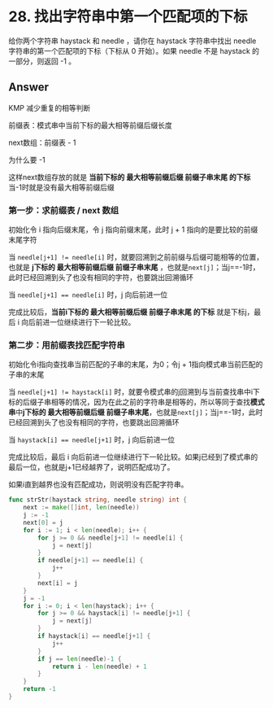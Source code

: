 # 28. 找出字符串中第一个匹配项的下标

给你两个字符串 haystack 和 needle ，请你在 haystack 字符串中找出 needle 字符串的第一个匹配项的下标（下标从 0 开始）。如果 needle 不是 haystack 的一部分，则返回  -1 。

## Answer

KMP 减少重复的相等判断

前缀表：模式串中当前下标的最大相等前缀后缀长度

next数组：前缀表 - 1

为什么要 -1 

这样next数组存放的就是 **当前下标的 最大相等前缀后缀 前缀子串末尾 的下标** 当-1时就是没有最大相等前缀后缀

### 第一步：求前缀表 / next 数组

初始化令 i 指向后缀末尾，令 j 指向前缀末尾，此时 j + 1 指向的是要比较的前缀末尾字符

当 `needle[j+1] != needle[i]` 时，就要回溯到之前前缀与后缀可能相等的位置，也就是 **j下标的 最大相等前缀后缀 前缀子串末尾** ，也就是`next[j]`；当j==-1时，此时已经回溯到头了也没有相同的字符，也要跳出回溯循环

当 `needle[j+1] == needle[i]` 时，j 向后前进一位

完成比较后，**当前i下标的 最大相等前缀后缀 前缀子串末尾 的下标** 就是下标j，最后 i 向后前进一位继续进行下一轮比较。

### 第二步：用前缀表找匹配字符串

初始化令i指向查找串当前匹配的子串的末尾，为0；令j + 1指向模式串当前匹配的子串的末尾

当 `needle[j+1] != haystack[i]` 时，就要令模式串的j回溯到与当前查找串中i下标的后缀子串相等的情况，因为在此之前的字符串是相等的，所以等同于查找**模式串**中**j下标的 最大相等前缀后缀 前缀子串末尾**，也就是`next[j]`；当j==-1时，此时已经回溯到头了也没有相同的字符，也要跳出回溯循环

当 `haystack[i] == needle[j+1]` 时，j 向后前进一位

完成比较后，最后 i 向后前进一位继续进行下一轮比较。如果j已经到了模式串的最后一位，也就是j+1已经越界了，说明匹配成功了。

如果i直到越界也没有匹配成功，则说明没有匹配字符串。

```go
func strStr(haystack string, needle string) int {
	next := make([]int, len(needle))
	j := -1
	next[0] = j
	for i := 1; i < len(needle); i++ {
		for j >= 0 && needle[j+1] != needle[i] {
			j = next[j]
		}
		if needle[j+1] == needle[i] {
			j++
		}
		next[i] = j
	}
	j = -1
	for i := 0; i < len(haystack); i++ {
		for j >= 0 && haystack[i] != needle[j+1] {
			j = next[j]
		}
		if haystack[i] == needle[j+1] {
			j++
		}
		if j == len(needle)-1 {
			return i - len(needle) + 1
		}
	}
	return -1
}
```
